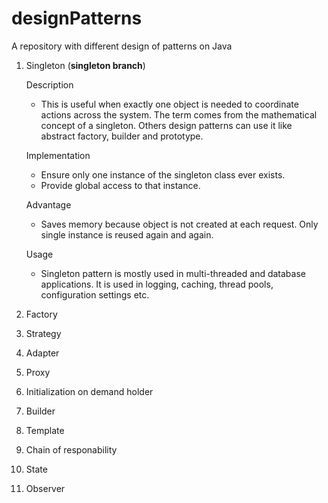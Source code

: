 # designPatterns

A repository with different design of patterns on Java

1. Singleton (**singleton branch**)

    Description
    
    - This is useful when exactly one object is needed to coordinate actions across the system. The term comes from the mathematical concept of a singleton. Others design patterns can use it like abstract factory, builder and prototype.
    
    Implementation
    
    - Ensure only one instance of the singleton class ever exists.
    - Provide global access to that instance.
  
    Advantage
  
    - Saves memory because object is not created at each request. Only single instance is reused again and again.
  
    Usage
  
    - Singleton pattern is mostly used in multi-threaded and database applications. It is used in logging, caching, thread pools, configuration settings etc.

2. Factory

3. Strategy

4. Adapter

5. Proxy

6. Initialization on demand holder

7. Builder

8. Template

9. Chain of responability

10. State

11. Observer
